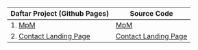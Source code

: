 Daftar Project (Github Pages) | Source Code
----------------------------- | -----------
1. [MpM](https://hanivan.github.io/MpM/) | [MpM](https://github.com/Hanivan/MpM)
2. [Contact Landing Page](https://hanivan.github.io/Project/contactlandingpage) | [Contact Landing Page](https://github.com/Hanivan/Project/tree/main/contactlandingpage)
